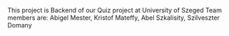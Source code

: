 This project is Backend of our Quiz project at University of Szeged
Team members are: 
Abigel Mester, 
Kristof Mateffy, 
Abel Szkalisity, 
Szilveszter Domany

